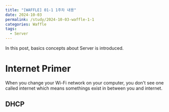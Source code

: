 ```yaml
---
title: "[WAFFLE] 01-1 1주차 내용"
date: 2024-10-03
permalink: /study/2024-10-03-waffle-1-1
categories: Waffle
tags:
  - Server
---
```


In this post, basics concepts about Server is introduced. 

# Internet Primer
When you change your Wi-Fi network on your computer, you don't see one called internet which means somethings exist in between you and internet.
## DHCP 